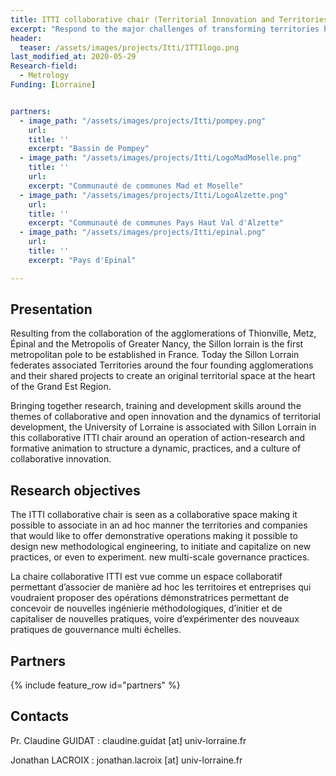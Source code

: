 ```yaml
---
title: ITTI collaborative chair (Territorial Innovation and Territories in Intelligence)
excerpt: "Respond to the major challenges of transforming territories by developing innovative collaborative engineering"
header:
  teaser: /assets/images/projects/Itti/ITTIlogo.png
last_modified_at: 2020-05-29
Research-field:
  - Metrology
Funding: [Lorraine] 


partners:
  - image_path: "/assets/images/projects/Itti/pompey.png"
    url: 
    title: ''
    excerpt: "Bassin de Pompey"
  - image_path: "/assets/images/projects/Itti/LogoMadMoselle.png"
    title: ''
    url: 
    excerpt: "Communauté de communes Mad et Moselle"
  - image_path: "/assets/images/projects/Itti/LogoAlzette.png"
    url: 
    title: ''
    excerpt: "Communauté de communes Pays Haut Val d'Alzette"
  - image_path: "/assets/images/projects/Itti/epinal.png"
    url: 
    title: ''
    excerpt: "Pays d'Epinal"

---
```


## Presentation

Resulting from the collaboration of the agglomerations of Thionville, Metz, Épinal and the Metropolis of Greater Nancy, the Sillon lorrain is the first metropolitan pole to be established in France. Today the Sillon Lorrain federates associated Territories around the four founding agglomerations and their shared projects to create an original territorial space at the heart of the Grand Est Region.

Bringing together research, training and development skills around the themes of collaborative and open innovation and the dynamics of territorial development, the University of Lorraine is associated with Sillon Lorrain in this collaborative ITTI chair around an operation of action-research and formative animation to structure a dynamic, practices, and a culture of collaborative innovation.


## Research objectives

The ITTI collaborative chair is seen as a collaborative space making it possible to associate in an ad hoc manner the territories and companies that would like to offer demonstrative operations making it possible to design new methodological engineering, to initiate and capitalize on new practices, or even to experiment. new multi-scale governance practices.

La chaire collaborative ITTI est vue comme un espace collaboratif permettant d’associer de manière ad hoc les territoires et entreprises qui voudraient proposer des opérations démonstratrices permettant de concevoir de nouvelles ingénierie méthodologiques, d’initier et de capitaliser de nouvelles pratiques, voire d’expérimenter des nouveaux pratiques de gouvernance multi échelles.


## Partners

{% include feature_row id="partners" %}

## Contacts 

Pr. Claudine GUIDAT : claudine.guidat [at] univ-lorraine.fr 

Jonathan LACROIX : jonathan.lacroix [at] univ-lorraine.fr 

